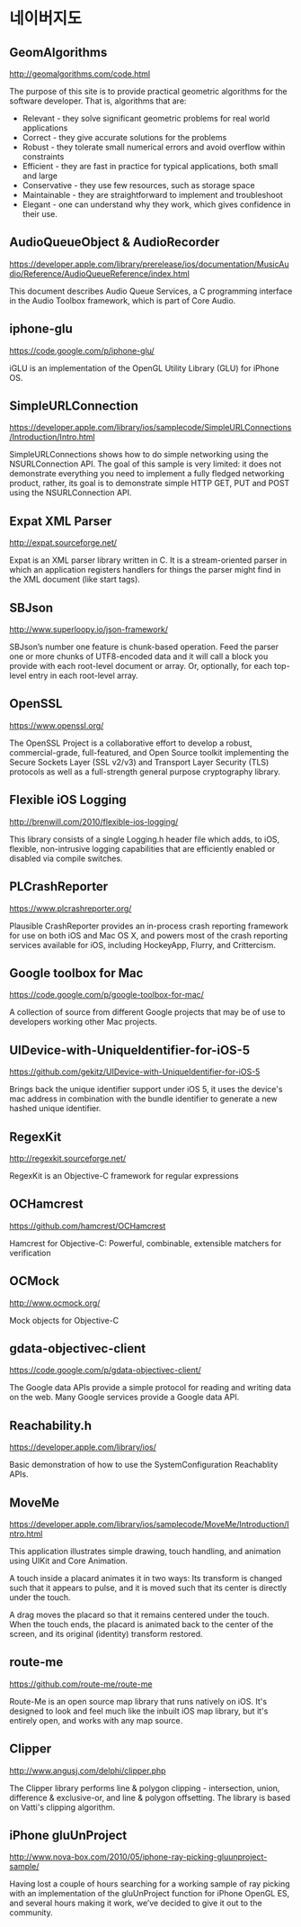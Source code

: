 # 네이버지도


## GeomAlgorithms

http://geomalgorithms.com/code.html

The purpose of this site is to provide practical geometric algorithms for the software developer. That is, algorithms that are:

* Relevant - they solve significant geometric problems for real world applications
* Correct - they give accurate solutions for the problems
* Robust - they tolerate small numerical errors and avoid overflow within constraints
* Efficient - they are fast in practice for typical applications, both small and large
* Conservative - they use few resources, such as storage space
* Maintainable - they are straightforward to implement and troubleshoot
* Elegant - one can understand why they work, which gives confidence in their use.


## AudioQueueObject & AudioRecorder

https://developer.apple.com/library/prerelease/ios/documentation/MusicAudio/Reference/AudioQueueReference/index.html

This document describes Audio Queue Services, a C programming interface in the Audio Toolbox framework, which is part of Core Audio.


## iphone-glu

https://code.google.com/p/iphone-glu/

iGLU is an implementation of the OpenGL Utility Library (GLU) for iPhone OS.


## SimpleURLConnection

https://developer.apple.com/library/ios/samplecode/SimpleURLConnections/Introduction/Intro.html

SimpleURLConnections shows how to do simple networking using the NSURLConnection API. The goal of this sample is very limited: it does not demonstrate everything you need to implement a fully fledged networking product, rather, its goal is to demonstrate simple HTTP GET, PUT and POST using the NSURLConnection API.


## Expat XML Parser

http://expat.sourceforge.net/

Expat is an XML parser library written in C. It is a stream-oriented parser in which an application registers handlers for things the parser might find in the XML document (like start tags).


## SBJson

http://www.superloopy.io/json-framework/

SBJson’s number one feature is chunk-based operation. Feed the parser one or more chunks of UTF8-encoded data and it will call a block you provide with each root-level document or array. Or, optionally, for each top-level entry in each root-level array. 


## OpenSSL

https://www.openssl.org/

The OpenSSL Project is a collaborative effort to develop a robust, commercial-grade, full-featured, and Open Source toolkit implementing the Secure Sockets Layer (SSL v2/v3) and Transport Layer Security (TLS) protocols as well as a full-strength general purpose cryptography library.


## Flexible iOS Logging

http://brenwill.com/2010/flexible-ios-logging/

This library consists of a single Logging.h header file which adds, to iOS, flexible, non-intrusive logging capabilities that are efficiently enabled or disabled via compile switches.


## PLCrashReporter

https://www.plcrashreporter.org/

Plausible CrashReporter provides an in-process crash reporting framework for use on both iOS and Mac OS X, and powers most of the crash reporting services available for iOS, including HockeyApp, Flurry, and Crittercism.


## Google toolbox for Mac

https://code.google.com/p/google-toolbox-for-mac/

A collection of source from different Google projects that may be of use to developers working other Mac projects. 


## UIDevice-with-UniqueIdentifier-for-iOS-5

https://github.com/gekitz/UIDevice-with-UniqueIdentifier-for-iOS-5

Brings back the unique identifier support under iOS 5, it uses the device's mac address in combination with the bundle identifier to generate a new hashed unique identifier.


## RegexKit

http://regexkit.sourceforge.net/

RegexKit is an Objective-C framework for regular expressions


## OCHamcrest

https://github.com/hamcrest/OCHamcrest

Hamcrest for Objective-C: Powerful, combinable, extensible matchers for verification 


## OCMock

http://www.ocmock.org/

Mock objects for Objective-C


## gdata-objectivec-client

https://code.google.com/p/gdata-objectivec-client/

The Google data APIs provide a simple protocol for reading and writing data on the web. Many Google services provide a Google data API.


## Reachability.h

https://developer.apple.com/library/ios/

Basic demonstration of how to use the SystemConfiguration Reachablity APIs.


## MoveMe

https://developer.apple.com/library/ios/samplecode/MoveMe/Introduction/Intro.html

This application illustrates simple drawing, touch handling, and animation using UIKit and Core Animation.

A touch inside a placard animates it in two ways: Its transform is changed such that it appears to pulse, and it is moved such that its center is directly under the touch.

A drag moves the placard so that it remains centered under the touch. When the touch ends, the placard is animated back to the center of the screen, and its original (identity) transform restored.


## route-me

https://github.com/route-me/route-me

Route-Me is an open source map library that runs natively on iOS. It's designed to look and feel much like the inbuilt iOS map library, but it's entirely open, and works with any map source.


## Clipper

http://www.angusj.com/delphi/clipper.php

The Clipper library performs line & polygon clipping - intersection, union, difference & exclusive-or,
and line & polygon offsetting. The library is based on Vatti's clipping algorithm.


## iPhone gluUnProject

http://www.nova-box.com/2010/05/iphone-ray-picking-gluunproject-sample/

Having lost a couple of hours searching for a working sample of ray picking with an implementation of the gluUnProject function for iPhone OpenGL ES, and several hours making it work, we’ve decided to give it out to the community.